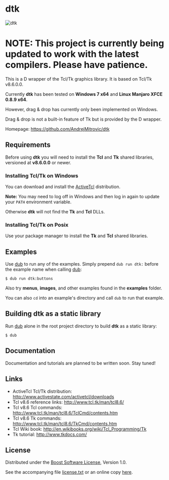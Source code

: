# dtk

![dtk](https://raw.github.com/AndrejMitrovic/dtk/master/screenshots/work-in-progress.png)

# NOTE: This project is currently being updated to work with the latest compilers. Please have patience.

This is a D wrapper of the Tcl/Tk graphics library. It is based on Tcl/Tk v8.6.0.0.

Currently **dtk** has been tested on **Windows 7 x64** and **Linux Manjaro XFCE 0.8.9 x64**.

However, drag & drop has currently only been implemented on Windows.

Drag & drop is not a built-in feature of Tk but is provided by the D wrapper.

Homepage: https://github.com/AndrejMitrovic/dtk

## Requirements

Before using **dtk** you will need to install the **Tcl** and **Tk** shared libraries,
versioned at **v8.6.0.0** or newer.

### Installing Tcl/Tk on Windows

You can download and install the [ActiveTcl] distribution.

**Note:** You may need to log off in Windows and then log in again to update your `PATH`
environment variable.

Otherwise **dtk** will not find the **Tk** and **Tcl** DLLs.

### Installing Tcl/Tk on Posix

Use your package manager to install the **Tk** and **Tcl** shared libraries.

## Examples

Use [dub] to run any of the examples. Simply prepend `dub run dtk:` before the example name when calling [dub]:

```
$ dub run dtk:buttons
```

Also try **menus**, **images**, and other examples found in the **examples** folder.

You can also `cd` into an example's directory and call `dub` to run that example.

## Building dtk as a static library

Run [dub] alone in the root project directory to build **dtk** as a static library:

```
$ dub
```

## Documentation

Documentation and tutorials are planned to be written soon. Stay tuned!

## Links

- ActiveTcl Tcl/Tk distribution: http://www.activestate.com/activetcl/downloads
- Tcl v8.6 reference links: http://www.tcl.tk/man/tcl8.6/
- Tcl v8.6 Tcl commands: http://www.tcl.tk/man/tcl8.6/TclCmd/contents.htm
- Tcl v8.6 Tk commands: http://www.tcl.tk/man/tcl8.6/TkCmd/contents.htm
- Tcl Wiki book: http://en.wikibooks.org/wiki/Tcl_Programming/Tk
- Tk tutorial: http://www.tkdocs.com/

## License

Distributed under the [Boost Software License][BoostLicense], Version 1.0.

See the accompanying file [license.txt](https://raw.github.com/AndrejMitrovic/dtk/master/license.txt) or an online copy [here][BoostLicense].

[BoostLicense]: http://www.boost.org/LICENSE_1_0.txt
[dub]: http://code.dlang.org/download
[ActiveTcl]: http://www.activestate.com/activetcl
